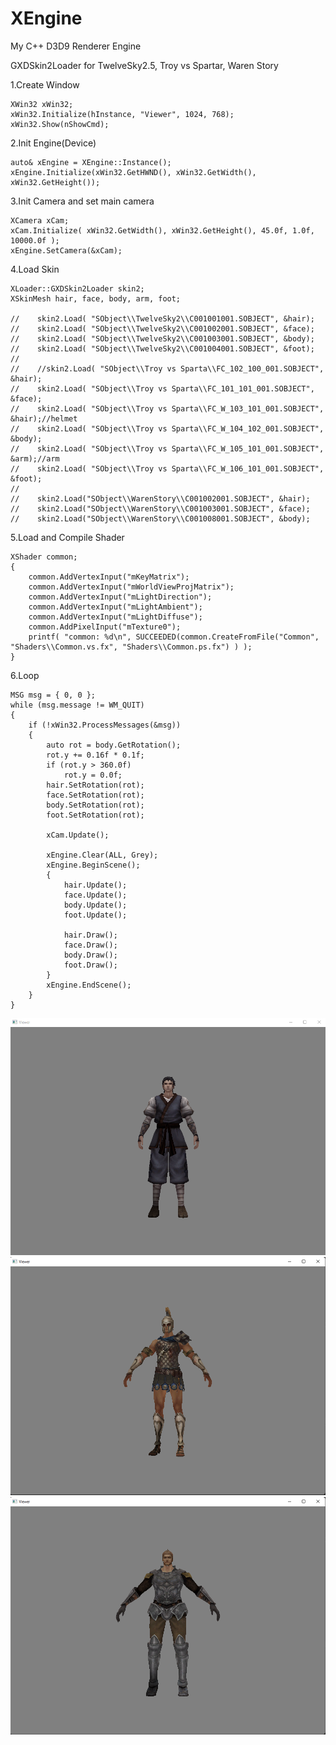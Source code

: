 # XEngine
 
My C++ D3D9 Renderer Engine

GXDSkin2Loader for TwelveSky2.5, Troy vs Spartar, Waren Story

1.Create Window
```
XWin32 xWin32;
xWin32.Initialize(hInstance, "Viewer", 1024, 768);
xWin32.Show(nShowCmd);
```

2.Init Engine(Device)
```
auto& xEngine = XEngine::Instance();
xEngine.Initialize(xWin32.GetHWND(), xWin32.GetWidth(), xWin32.GetHeight());
```

3.Init Camera and set main camera
```
XCamera xCam;
xCam.Initialize( xWin32.GetWidth(), xWin32.GetHeight(), 45.0f, 1.0f, 10000.0f );
xEngine.SetCamera(&xCam);
```

4.Load Skin
```
XLoader::GXDSkin2Loader skin2;
XSkinMesh hair, face, body, arm, foot;

//    skin2.Load( "SObject\\TwelveSky2\\C001001001.SOBJECT", &hair);
//    skin2.Load( "SObject\\TwelveSky2\\C001002001.SOBJECT", &face);
//    skin2.Load( "SObject\\TwelveSky2\\C001003001.SOBJECT", &body);
//    skin2.Load( "SObject\\TwelveSky2\\C001004001.SOBJECT", &foot);
//
//    //skin2.Load( "SObject\\Troy vs Sparta\\FC_102_100_001.SOBJECT", &hair);
//    skin2.Load( "SObject\\Troy vs Sparta\\FC_101_101_001.SOBJECT", &face);
//    skin2.Load( "SObject\\Troy vs Sparta\\FC_W_103_101_001.SOBJECT", &hair);//helmet
//    skin2.Load( "SObject\\Troy vs Sparta\\FC_W_104_102_001.SOBJECT", &body);
//    skin2.Load( "SObject\\Troy vs Sparta\\FC_W_105_101_001.SOBJECT", &arm);//arm
//    skin2.Load( "SObject\\Troy vs Sparta\\FC_W_106_101_001.SOBJECT", &foot);
//
//    skin2.Load("SObject\\WarenStory\\C001002001.SOBJECT", &hair);
//    skin2.Load("SObject\\WarenStory\\C001003001.SOBJECT", &face);
//    skin2.Load("SObject\\WarenStory\\C001008001.SOBJECT", &body);
```

5.Load and Compile Shader
```
XShader common;
{
    common.AddVertexInput("mKeyMatrix");
    common.AddVertexInput("mWorldViewProjMatrix");
    common.AddVertexInput("mLightDirection");
    common.AddVertexInput("mLightAmbient");
    common.AddVertexInput("mLightDiffuse");
    common.AddPixelInput("mTexture0");
    printf( "common: %d\n", SUCCEEDED(common.CreateFromFile("Common", "Shaders\\Common.vs.fx", "Shaders\\Common.ps.fx") ) );
}
```

6.Loop
```
MSG msg = { 0, 0 };
while (msg.message != WM_QUIT)
{
    if (!xWin32.ProcessMessages(&msg))
    {
        auto rot = body.GetRotation();
        rot.y += 0.16f * 0.1f;
        if (rot.y > 360.0f)
            rot.y = 0.0f;
        hair.SetRotation(rot);
        face.SetRotation(rot);
        body.SetRotation(rot);
        foot.SetRotation(rot);

        xCam.Update();

        xEngine.Clear(ALL, Grey);
        xEngine.BeginScene();
        {
            hair.Update();
            face.Update();
            body.Update();
            foot.Update();

            hair.Draw();
            face.Draw();
            body.Draw();
            foot.Draw();
        }
        xEngine.EndScene();
    }
}
```

![Alt text](/Screenshot_0.png?raw=true "TwelveSky2.5")
![Alt text](/Screenshot_1.png?raw=true "Troy vs Spartar")
![Alt text](/Screenshot_2.png?raw=true "Waren Story")
